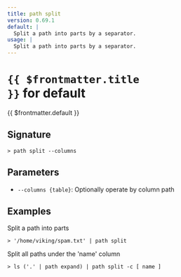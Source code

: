 ```yaml
---
title: path split
version: 0.69.1
default: |
  Split a path into parts by a separator.
usage: |
  Split a path into parts by a separator.
---
```


# <code>{{ $frontmatter.title }}</code> for default

<div style='white-space: pre-wrap;margin-top: 10px'>{{ $frontmatter.default }}</div>

## Signature

```> path split --columns```

## Parameters

 -  `--columns {table}`: Optionally operate by column path

## Examples

Split a path into parts
```shell
> '/home/viking/spam.txt' | path split
```

Split all paths under the 'name' column
```shell
> ls ('.' | path expand) | path split -c [ name ]
```
